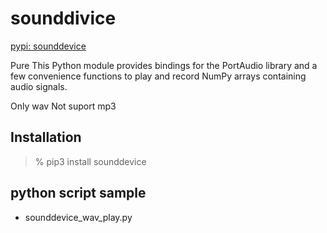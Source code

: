 sounddivice
===============

[pypi: sounddevice](https://pypi.org/project/sounddevice/)

Pure This Python module provides bindings for the PortAudio library and a few convenience functions to play and record NumPy arrays containing audio signals.

Only wav Not suport mp3

## Installation

> % pip3 install sounddevice

## python script sample

- sounddevice_wav_play.py  


